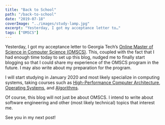 ```yaml
---
title: "Back to School"
path: "/back-to-school"
date: "2019-07-18"
coverImage: "../images/study-lamp.jpg"
excerpt: "Yesterday, I got my acceptance letter to…"
tags: ["OMSCS"]
---
```


Yesterday, I got my acceptance letter to Georgia Tech’s [Online Master of Science in Computer Science (OMSCS)](http://www.omscs.gatech.edu/). This, coupled with the fact that I had enough time today to set up this blog, nudged me to finally start blogging so that I could share my experience of the OMSCS program in the future. I may also write about my preparation for the program.

I will start studying in January 2020 and most likely specialize in computing systems, taking courses such as [High-Performance Computer Architecture](https://omscs.gatech.edu/cs-6290-high-performance-computer-architecture), [Operating Systems](https://omscs.gatech.edu/cs-6210-advanced-operating-systems), and [Algorithms](https://omscs.gatech.edu/cs-6515-intro-graduate-algorithms).

Of course, this blog will not just be about OMSCS. I intend to write about software engineering and other (most likely technical) topics that interest me.

See you in my next post!
